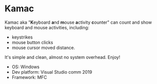 # Kamac  
Kamac aka "**K**eyboard **a**nd **m**ouse **a**ctivity **c**ounter" can count and show keyboard and mouse activities, including:  
  
* keystrikes  
* mouse button clicks  
* mouse cursor moved distance.  
  
It's simple and clean, almost no system overhead. Enjoy!  
  
* OS: Windows  
* Dev platform: Visual Studio comm 2019  
* Framework: MFC  

